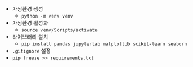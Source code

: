 - 가상환경 생성
    - `python -m venv venv`
- 가상환경 활성화
    - `source venv/Scripts/activate`
- 라이브러리 설치
    - `pip install pandas jupyterlab matplotlib scikit-learn seaborn`
- `.gitignore` 설정
- `pip freeze >> requirements.txt`
